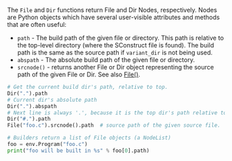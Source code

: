 
The `File` and `Dir` functions return File and Dir Nodes, respectively. Nodes are Python objects which have several user-visible attributes and methods that are often useful: 

* `path` - The build path of the given file or directory. This path is relative to the top-level directory (where the SConstruct file is found). The build path is the same as the source path if `variant_dir` is not being used. 
* `abspath` - The absolute build path of the given file or directory. 
* `srcnode()` - returns another File or Dir object representing the source path of the given File or Dir. 
See also [File()](File()). 

```python
# Get the current build dir's path, relative to top.
Dir(".").path
# Current dir's absolute path
Dir(".").abspath
# Next line is always '.', because it is the top dir's path relative to itself.
Dir("#.").path
File("foo.c").srcnode().path  # source path of the given source file.

# Builders return a list of File objects (a NodeList)
foo = env.Program("foo.c")
print("foo will be built in %s" % foo[0].path)
```
